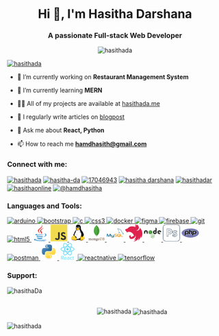 <h1 align="center">Hi 👋, I'm Hasitha Darshana</h1>
<h3 align="center">A passionate Full-stack Web Developer</h3>

<p align="center"> <img src="https://komarev.com/ghpvc/?username=hasithada&label=Profile%20views&color=0e75b6&style=flat" alt="hasithada" /> </p>

<p align="left"> <a href="https://twitter.com/hasithada" target="blank"><img src="https://img.shields.io/twitter/follow/hasithada?logo=twitter&style=for-the-badge" alt="hasithada" /></a> </p>

- 🔭 I’m currently working on **Restaurant Management System**

- 🌱 I’m currently learning **MERN**

- 👨‍💻 All of my projects are available at [hasithada.me](hasithada.me)

- 📝 I regularly write articles on [blogpost](blogpost)

- 💬 Ask me about **React, Python**

- 📫 How to reach me **hamdhasith@gmail.com**

<h3 align="left">Connect with me:</h3>
<p align="left">
<a href="https://twitter.com/hasithada" target="blank"><img align="center" src="https://github.com/Scar1109/skill-icons/blob/main/icons/Twitter.svg" alt="hasithada" height="30" width="40" /></a>
<a href="https://linkedin.com/in/hasitha-da" target="blank"><img align="center" src="https://github.com/Scar1109/skill-icons/blob/main/icons/LinkedIn.svg" alt="hasitha-da" height="30" width="40" /></a>
<a href="https://stackoverflow.com/users/17046943" target="blank"><img align="center" src="https://github.com/Scar1109/skill-icons/blob/main/icons/StackOverflow-Dark.svg" alt="17046943" height="30" width="40" /></a>
<a href="https://fb.com/hasitha darshana" target="blank"><img align="center" src="https://raw.githubusercontent.com/rahuldkjain/github-profile-readme-generator/master/src/images/icons/Social/facebook.svg" alt="hasitha darshana" height="30" width="40" /></a>
<a href="https://instagram.com/hasithadar" target="blank"><img align="center" src="https://github.com/Scar1109/skill-icons/blob/main/icons/Instagram.svg" alt="hasithadar" height="30" width="40" /></a>
<a href="https://www.youtube.com/c/hasithaonline" target="blank"><img align="center" src="https://raw.githubusercontent.com/rahuldkjain/github-profile-readme-generator/master/src/images/icons/Social/youtube.svg" alt="hasithaonline" height="30" width="40" /></a>
<a href="https://www.hackerrank.com/@hamdhasitha" target="blank"><img align="center" src="https://raw.githubusercontent.com/rahuldkjain/github-profile-readme-generator/master/src/images/icons/Social/hackerrank.svg" alt="@hamdhasitha" height="30" width="40" /></a>
</p>

<h3 align="left">Languages and Tools:</h3>
<p align="left"> <a href="https://www.arduino.cc/" target="_blank" rel="noreferrer"> <img src="https://github.com/Scar1109/skill-icons/blob/main/icons/Arduino.svg" alt="arduino" width="40" height="30"/> </a> <a href="https://getbootstrap.com" target="_blank" rel="noreferrer"> <img src="https://github.com/Scar1109/skill-icons/blob/main/icons/Bootstrap.svg" alt="bootstrap" width="40" height="30"/> </a> <a href="https://www.cprogramming.com/" target="_blank" rel="noreferrer"> <img src="https://github.com/Scar1109/skill-icons/blob/main/icons/C.svg" alt="c" width="40" height="30"/> </a> <a href="https://www.w3schools.com/css/" target="_blank" rel="noreferrer"> <img src="https://github.com/Scar1109/skill-icons/blob/main/icons/CSS.svg" alt="css3" width="40" height="30"/> </a> <a href="https://www.docker.com/" target="_blank" rel="noreferrer"> <img src="https://github.com/Scar1109/skill-icons/blob/main/icons/Docker.svg" alt="docker" width="40" height="30"/> </a> <a href="https://www.figma.com/" target="_blank" rel="noreferrer"> <img src="https://github.com/Scar1109/skill-icons/blob/main/icons/Figma-Light.svg" alt="figma" width="40" height="30"/> </a> <a href="https://firebase.google.com/" target="_blank" rel="noreferrer"> <img src="https://github.com/Scar1109/skill-icons/blob/main/icons/Firebase-Dark.svg" alt="firebase" width="40" height="30"/> </a> <a href="https://git-scm.com/" target="_blank" rel="noreferrer"> <img src="https://github.com/Scar1109/skill-icons/blob/main/icons/Git.svg" alt="git" width="40" height="30"/> </a> <a href="https://www.w3.org/html/" target="_blank" rel="noreferrer"> <img src="https://github.com/Scar1109/skill-icons/blob/main/icons/HTML.svg" alt="html5" width="40" height="30"/> </a> <a href="https://www.java.com" target="_blank" rel="noreferrer"> <img src="https://raw.githubusercontent.com/devicons/devicon/master/icons/java/java-original.svg" alt="java" width="40" height="40"/> </a> <a href="https://developer.mozilla.org/en-US/docs/Web/JavaScript" target="_blank" rel="noreferrer"> <img src="https://raw.githubusercontent.com/devicons/devicon/master/icons/javascript/javascript-original.svg" alt="javascript" width="40" height="40"/> </a> <a href="https://www.linux.org/" target="_blank" rel="noreferrer"> <img src="https://raw.githubusercontent.com/devicons/devicon/master/icons/linux/linux-original.svg" alt="linux" width="40" height="40"/> </a> <a href="https://www.mongodb.com/" target="_blank" rel="noreferrer"> <img src="https://raw.githubusercontent.com/devicons/devicon/master/icons/mongodb/mongodb-original-wordmark.svg" alt="mongodb" width="40" height="40"/> </a> <a href="https://www.mysql.com/" target="_blank" rel="noreferrer"> <img src="https://raw.githubusercontent.com/devicons/devicon/master/icons/mysql/mysql-original-wordmark.svg" alt="mysql" width="40" height="40"/> </a> <a href="https://nestjs.com/" target="_blank" rel="noreferrer"> <img src="https://raw.githubusercontent.com/devicons/devicon/master/icons/nestjs/nestjs-plain.svg" alt="nestjs" width="40" height="40"/> </a> <a href="https://nodejs.org" target="_blank" rel="noreferrer"> <img src="https://raw.githubusercontent.com/devicons/devicon/master/icons/nodejs/nodejs-original-wordmark.svg" alt="nodejs" width="40" height="40"/> </a> <a href="https://www.photoshop.com/en" target="_blank" rel="noreferrer"> <img src="https://raw.githubusercontent.com/devicons/devicon/master/icons/photoshop/photoshop-line.svg" alt="photoshop" width="40" height="40"/> </a> <a href="https://www.php.net" target="_blank" rel="noreferrer"> <img src="https://raw.githubusercontent.com/devicons/devicon/master/icons/php/php-original.svg" alt="php" width="40" height="40"/> </a> <a href="https://postman.com" target="_blank" rel="noreferrer"> <img src="https://www.vectorlogo.zone/logos/getpostman/getpostman-icon.svg" alt="postman" width="40" height="40"/> </a> <a href="https://www.python.org" target="_blank" rel="noreferrer"> <img src="https://raw.githubusercontent.com/devicons/devicon/master/icons/python/python-original.svg" alt="python" width="40" height="40"/> </a> <a href="https://reactjs.org/" target="_blank" rel="noreferrer"> <img src="https://raw.githubusercontent.com/devicons/devicon/master/icons/react/react-original-wordmark.svg" alt="react" width="40" height="40"/> </a> <a href="https://reactnative.dev/" target="_blank" rel="noreferrer"> <img src="https://reactnative.dev/img/header_logo.svg" alt="reactnative" width="40" height="40"/> </a> <a href="https://www.tensorflow.org" target="_blank" rel="noreferrer"> <img src="https://www.vectorlogo.zone/logos/tensorflow/tensorflow-icon.svg" alt="tensorflow" width="40" height="40"/> </a> </p>


<h3 align="left">Support:</h3>
<p><a href="https://www.buymeacoffee.com/hasithaDa"> <img align="left" src="https://cdn.buymeacoffee.com/buttons/v2/default-yellow.png" height="50" width="210" alt="hasithaDa" /></a></p><br><br>


<p><img align="left" src="https://github-readme-stats.vercel.app/api/top-langs?username=hasithada&show_icons=true&locale=en&layout=compact" alt="hasithada" /></p>

<p>&nbsp;<img align="center" src="https://github-readme-stats.vercel.app/api?username=hasithada&show_icons=true&locale=en" alt="hasithada" /></p>

<p><img align="center" src="https://github-readme-streak-stats.herokuapp.com/?user=hasithada&" alt="hasithada" /></p>

